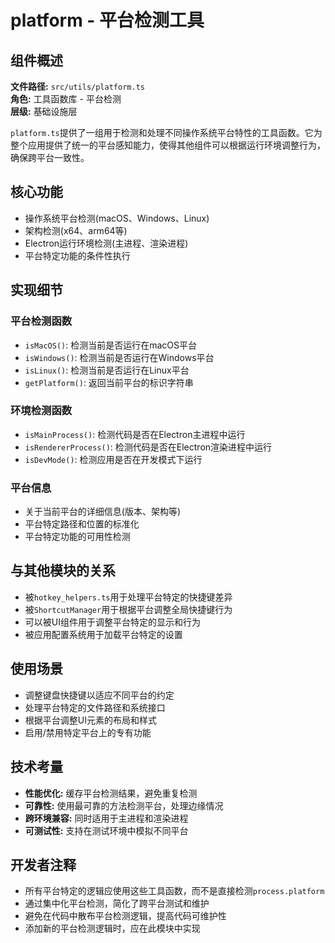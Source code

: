 # platform - 平台检测工具

## 组件概述

**文件路径:** `src/utils/platform.ts`  
**角色:** 工具函数库 - 平台检测  
**层级:** 基础设施层

`platform.ts`提供了一组用于检测和处理不同操作系统平台特性的工具函数。它为整个应用提供了统一的平台感知能力，使得其他组件可以根据运行环境调整行为，确保跨平台一致性。

## 核心功能

- 操作系统平台检测(macOS、Windows、Linux)
- 架构检测(x64、arm64等)
- Electron运行环境检测(主进程、渲染进程)
- 平台特定功能的条件性执行

## 实现细节

### 平台检测函数

- `isMacOS()`: 检测当前是否运行在macOS平台
- `isWindows()`: 检测当前是否运行在Windows平台
- `isLinux()`: 检测当前是否运行在Linux平台
- `getPlatform()`: 返回当前平台的标识字符串

### 环境检测函数

- `isMainProcess()`: 检测代码是否在Electron主进程中运行
- `isRendererProcess()`: 检测代码是否在Electron渲染进程中运行
- `isDevMode()`: 检测应用是否在开发模式下运行

### 平台信息

- 关于当前平台的详细信息(版本、架构等)
- 平台特定路径和位置的标准化
- 平台特定功能的可用性检测

## 与其他模块的关系

- 被`hotkey_helpers.ts`用于处理平台特定的快捷键差异
- 被`ShortcutManager`用于根据平台调整全局快捷键行为
- 可以被UI组件用于调整平台特定的显示和行为
- 被应用配置系统用于加载平台特定的设置

## 使用场景

- 调整键盘快捷键以适应不同平台的约定
- 处理平台特定的文件路径和系统接口
- 根据平台调整UI元素的布局和样式
- 启用/禁用特定平台上的专有功能

## 技术考量

- **性能优化:** 缓存平台检测结果，避免重复检测
- **可靠性:** 使用最可靠的方法检测平台，处理边缘情况
- **跨环境兼容:** 同时适用于主进程和渲染进程
- **可测试性:** 支持在测试环境中模拟不同平台

## 开发者注释

- 所有平台特定的逻辑应使用这些工具函数，而不是直接检测`process.platform`
- 通过集中化平台检测，简化了跨平台测试和维护
- 避免在代码中散布平台检测逻辑，提高代码可维护性
- 添加新的平台检测逻辑时，应在此模块中实现 